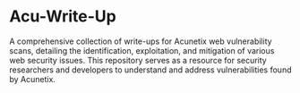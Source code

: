 # Acu-Write-Up
A comprehensive collection of write-ups for Acunetix web vulnerability scans, detailing the identification, exploitation, and mitigation of various web security issues. This repository serves as a resource for security researchers and developers to understand and address vulnerabilities found by Acunetix.
